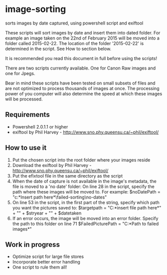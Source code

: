 # image-sorting
sorts images by date captured, using powershell script and exiftool

These scripts will sort images by date and insert them into dated folder.
For example an image taken on the 22nd of February 2015 will be moved into a folder called 2015-02-22.
The location of the folder '2015-02-22' is determined in the script. See How to section below.

It is recommended you read this document in full before using the scripts!

There are two scripts currently available. One for Canon Raw images and one for Jpegs.

Bear in mind these scripts have been tested on small subsets of files and are not optimized to 
process thousands of images at once. The processing power of you computer will also determine the
speed at which these images will be processed.

## Requirements 

* Powershell 2.0.1.1 or higher
* exiftool by Phil Harvey - http://www.sno.phy.queensu.ca/~phil/exiftool/

## How to use it
1. Put the chosen script into the root folder where your images reside
2. Download the exiftool by Phil Harvey - http://www.sno.phy.queensu.ca/~phil/exiftool/
3. Put the efixtool file in the same directory as the script
4. When the date of capture is not available in the image's metadata, the file is moved to a 'no date' folder: 
	On line 28 in the script, specify the path where these images will be moved to. For example:
	$noDatePath = "c:\*Insert path here*\failed-sorting\no-dates"
5. On line 53 in the script, in the first part of the string, 
	specify which path you want the pictures saved to:
		$targetpath = "C:\*insert file path here*" + "\" + $stryear + "\" + $datetaken
6. If an error occurs, the image will be moved into an error folder. Specify the path to this folder
   on line 71
		$FailedPicturePath = "C:\*Path to failed images*"

## Work in progress

* Optimize script for large file stores
* Incorporate better error handling
* One script to rule them all!
